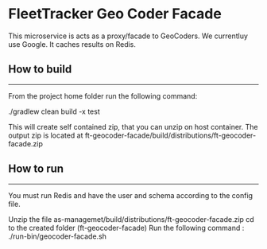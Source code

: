 # FleetTracker Geo Coder Facade

This microservice is acts as a proxy/facade to GeoCoders. We currentluy use Google. It caches results on Redis.

## How to build
_______________
From the project home folder run the following command:

./gradlew clean build -x test

This will create self contained zip, that you can unzip on host container. The output zip is located at
ft-geocoder-facade/build/distributions/ft-geocoder-facade.zip

## How to run
-----------
You must run Redis and have the user and schema according to the config file.

Unzip the file as-managemet/build/distributions/ft-geocoder-facade.zip
cd to the created folder (ft-geocoder-facade)
Run the following command : 
./run-bin/geocoder-facade.sh









 

